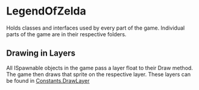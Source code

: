 # LegendOfZelda
Holds classes and interfaces used by every part of the game. Individual parts of the game are in their respective folders.

## Drawing in Layers
All ISpawnable objects in the game pass a layer float to their Draw method. The game then draws that sprite on the respective layer. These layers can be found in [Constants.DrawLayer](Constants.cs)

